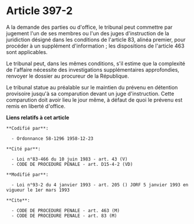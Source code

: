 # Article 397-2

A la demande des parties ou d'office, le tribunal peut commettre par jugement l'un de ses membres ou l'un des juges
d'instruction de la juridiction désigné dans les conditions de l'article 83, alinéa premier, pour procéder à un supplément
d'information ; les dispositions de l'article 463 sont applicables.

Le tribunal peut, dans les mêmes conditions, s'il estime que la complexité de l'affaire nécessite des investigations
supplémentaires approfondies, renvoyer le dossier au procureur de la République.

Le tribunal statue au préalable sur le maintien du prévenu en détention provisoire jusqu'à sa comparution devant un juge
d'instruction. Cette comparution doit avoir lieu le jour même, à défaut de quoi le prévenu est remis en liberté d'office.

**Liens relatifs à cet article**

	**Codifié par**:

	  - Ordonnance 58-1296 1958-12-23

	**Cité par**:

	  - Loi n°83-466 du 10 juin 1983 - art. 43 (V)
	  - CODE DE PROCEDURE PENALE - art. D15-4-2 (VD)

	**Modifié par**:

	  - Loi n°93-2 du 4 janvier 1993 - art. 205 () JORF 5 janvier 1993 en vigueur le 1er mars 1993

	**Cite**:

	  - CODE DE PROCEDURE PENALE - art. 463 (M)
	  - CODE DE PROCEDURE PENALE - art. 83 (M)
